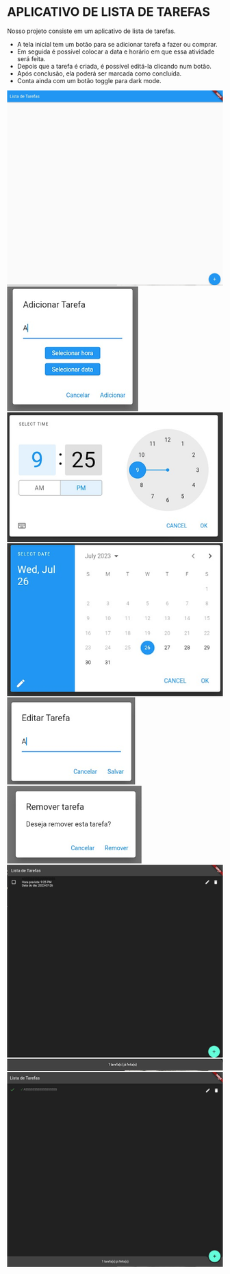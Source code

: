 # APLICATIVO DE LISTA DE TAREFAS 

Nosso projeto consiste em um aplicativo de lista de tarefas.

* A tela inicial tem um botão para se adicionar tarefa a fazer ou comprar. 
* Em seguida é possível colocar a data e horário em que essa atividade será feita.
* Depois que a tarefa é criada, é possível editá-la clicando num botão.
* Após conclusão, ela poderá ser marcada como concluída.
* Conta ainda com um botão toggle para dark mode.

![preview1](src/img/1.jpg)
![preview2](src/img/2.jpg)
![preview3](src/img/3.jpg)
![preview4](src/img/4.jpg)
![preview5](src/img/5.jpg)
![preview6](src/img/6.jpg)
![preview7](src/img/7.jpg)
![preview8](src/img/8.jpg)
![preview9](src/img/9.jpg)

